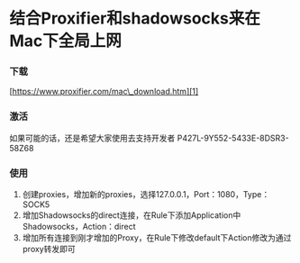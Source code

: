 # 结合Proxifier和shadowsocks来在Mac下全局上网

### 下载
[https://www.proxifier.com/mac\_download.htm][1]

### 激活
如果可能的话，还是希望大家使用去支持开发者
P427L-9Y552-5433E-8DSR3-58Z68

### 使用
1. 创建proxies，增加新的proxies，选择127.0.0.1，Port：1080，Type：SOCK5
2. 增加Shadowsocks的direct连接，在Rule下添加Application中Shadowsocks，Action：direct
3. 增加所有连接到刚才增加的Proxy，在Rule下修改default下Action修改为通过proxy转发即可

[1]:	https://www.proxifier.com/mac_download.htm